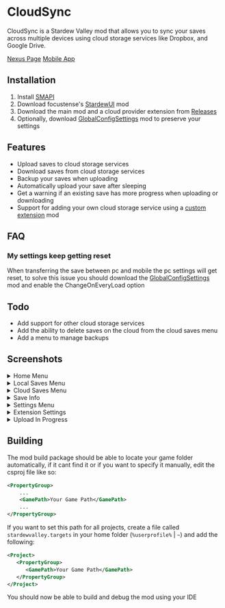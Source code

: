 # CloudSync
CloudSync is a Stardew Valley mod that allows you to sync your saves across multiple devices using cloud storage services like Dropbox, and Google Drive.

[Nexus Page](https://www.nexusmods.com/stardewvalley/mods/33421)
[Mobile App](https://github.com/FawazTakahji/CloudSync-Mobile)

## Installation
1. Install [SMAPI](https://smapi.io)
2. Download focustense's [StardewUI](https://github.com/focustense/StardewUI) mod
3. Download the main mod and a cloud provider extension from [Releases](https://github.com/FawazTakahji/CloudSync/releases)
4. Optionally, download [GlobalConfigSettings](https://github.com/Gaphodil/GlobalConfigSettings) mod to preserve your settings

## Features
- Upload saves to cloud storage services
- Download saves from cloud storage services
- Backup your saves when uploading
- Automatically upload your save after sleeping
- Get a warning if an existing save has more progress when uploading or downloading
- Support for adding your own cloud storage service using a [custom extension](https://github.com/FawazTakahji/CloudSync/tree/main/ExampleExtension) mod

## FAQ
### My settings keep getting reset
When transferring the save between pc and mobile the pc settings will get reset, to solve this issue you should download the [GlobalConfigSettings](https://github.com/Gaphodil/GlobalConfigSettings) mod and enable the ChangeOnEveryLoad option

## Todo
- Add support for other cloud storage services
- Add the ability to delete saves on the cloud from the cloud saves menu
- Add a menu to manage backups

## Screenshots
<details>
  <summary>Home Menu</summary>

  ![Home Menu](assets/screenshots/Home.png)
</details>
<details>
  <summary>Local Saves Menu</summary>

  ![Local Saves Menu](assets/screenshots/LocalSaves.png)
</details>
<details>
  <summary>Cloud Saves Menu</summary>

  ![Cloud Saves Menu](assets/screenshots/CloudSaves.png)
</details>
<details>
  <summary>Save Info</summary>

  ![Save Info](assets/screenshots/SaveInfo.png)
</details>
<details>
  <summary>Settings Menu</summary>

  ![Settings Menu](assets/screenshots/Settings.png)
</details>
<details>
  <summary>Extension Settings</summary>

  ![Extension Settings](assets/screenshots/ExtensionSettings.png)
</details>
<details>
  <summary>Upload In Progress</summary>

  ![Upload In Progress](assets/screenshots/UploadInProgress.png)
</details>

## Building
The mod build package should be able to locate your game folder automatically, if it cant find it or if you want to specify it manually, edit the csproj file like so:
```xml
<PropertyGroup>
    ...
    <GamePath>Your Game Path</GamePath>
    ...
</PropertyGroup>
```
If you want to set this path for all projects, create a file called `stardewvalley.targets` in your home folder (`%userprofile%` | `~`) and add the following:
```xml
<Project>
   <PropertyGroup>
      <GamePath>Your Game Path</GamePath>
   </PropertyGroup>
</Project>
```

You should now be able to build and debug the mod using your IDE
